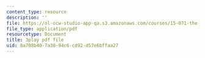```yaml
---
content_type: resource
description: ''
file: https://ol-ocw-studio-app-qa.s3.amazonaws.com/courses/15-071-the-analytics-edge-spring-2017/8a708b407a3894c6cd92d57e6bffaa27_vhkBbC9qp1M.pdf
file_type: application/pdf
resourcetype: Document
title: 3play pdf file
uid: 8a708b40-7a38-94c6-cd92-d57e6bffaa27
---
```

